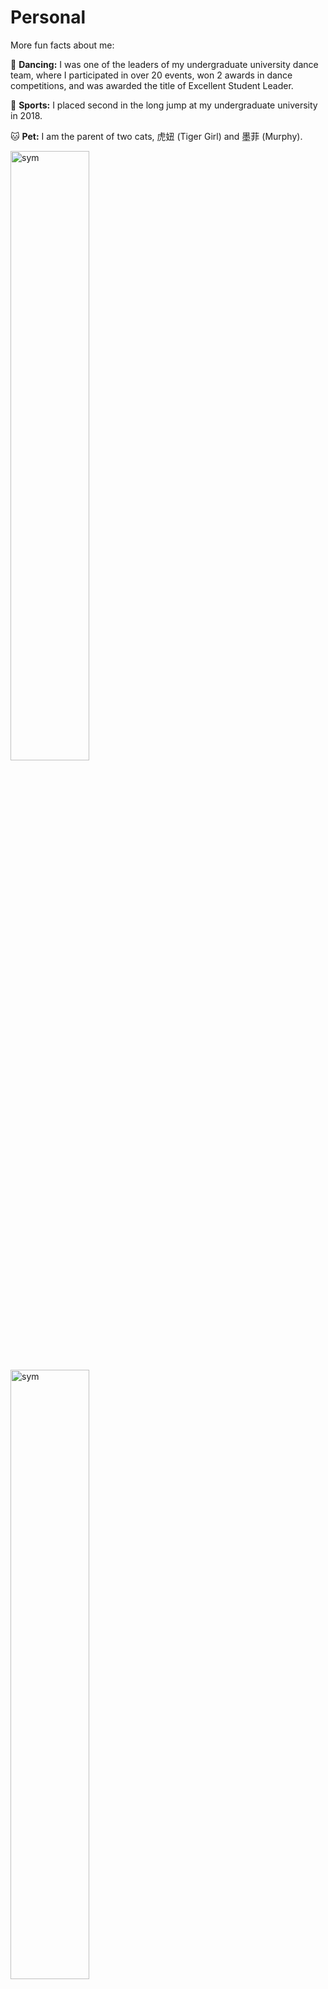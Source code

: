 # Personal
<div class='personal-box'>
<div class='personal-box-text' markdown="1">
More fun facts about me:

💃 **Dancing:** I was one of the leaders of my undergraduate university dance team, where I participated in over 20 events, won 2 awards in dance competitions, and was awarded the title of Excellent Student Leader.

🏅 **Sports:** I placed second in the long jump at my undergraduate university in 2018.

🐱 **Pet:** I am the parent of two cats, 虎妞 (Tiger Girl) and 墨菲 (Murphy).
</div>

<div class='personal-box-image'>
    <img src='{{ site.baseurl }}/images/pics/dancing.png' alt="sym" width="50%" >
    <img src='{{ site.baseurl }}/images/pics/tiger.jpg' alt="sym" width="50%">
    <img src='{{ site.baseurl }}/images/pics/murphy.jpg' alt="sym" width="100%">
</div>

</div>